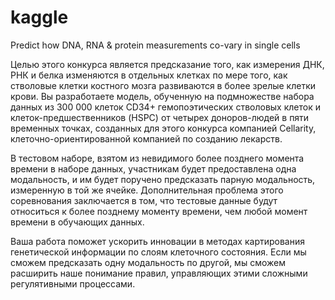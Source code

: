 # kaggle
Predict how DNA, RNA &amp; protein measurements co-vary in single cells

Целью этого конкурса является предсказание того, как измерения ДНК, РНК и белка изменяются в отдельных клетках по мере того, как стволовые клетки костного мозга 
развиваются в более зрелые клетки крови. Вы разработаете модель, обученную на подмножестве набора данных из 300 000 клеток CD34+ гемопоэтических стволовых клеток 
и клеток-предшественников (HSPC) от четырех доноров-людей в пяти временных точках, созданных для этого конкурса компанией Cellarity, клеточно-ориентированной компанией 
по созданию лекарств.

В тестовом наборе, взятом из невидимого более позднего момента времени в наборе данных, участникам будет предоставлена одна модальность, и им будет поручено 
предсказать парную модальность, измеренную в той же ячейке. Дополнительная проблема этого соревнования заключается в том, что тестовые данные будут относиться 
к более позднему моменту времени, чем любой момент времени в обучающих данных.

Ваша работа поможет ускорить инновации в методах картирования генетической информации по слоям клеточного состояния. Если мы сможем предсказать одну модальность
по другой, мы сможем расширить наше понимание правил, управляющих этими сложными регулятивными процессами.
